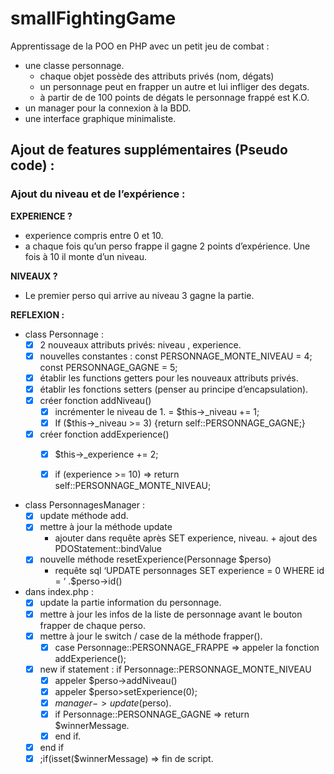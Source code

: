 # smallFightingGame

Apprentissage de la POO en PHP avec un petit jeu de combat :

- une classe personnage.
  - chaque objet possède des attributs privés (nom, dégats)
  - un personnage peut en frapper un autre et lui infliger des degats. 
  - à partir de de 100 points de dégats le personnage frappé est K.O.
- un manager pour la connexion à la BDD.
- une interface graphique minimaliste.

## Ajout de features supplémentaires (Pseudo code) :

### Ajout du niveau et de l’expérience :

__EXPERIENCE ?__
* experience compris entre 0 et 10.
* a chaque fois qu’un perso frappe il gagne 2 points d’expérience. Une fois à 10 il monte d’un niveau. 

__NIVEAUX ?__
* Le premier perso qui arrive au niveau 3 gagne la partie. 

__REFLEXION :__

* class Personnage : 
    - [x]  2 nouveaux attributs privés: niveau , experience.
    - [x] nouvelles constantes : const PERSONNAGE_MONTE_NIVEAU = 4; const PERSONNAGE_GAGNE = 5;
    - [x] établir les functions getters pour les nouveaux attributs privés.
    - [x] établir les fonctions setters (penser au principe d’encapsulation).
    - [x] créer fonction addNiveau()
        - [x] incrémenter le niveau de 1. = $this->_niveau += 1;
        - [x] If ($this->_niveau >= 3) {return self::PERSONNAGE_GAGNE;}
    - [x] créer fonction addExperience()
        - [x] $this->_experience += 2;
        - [x] if (experience >= 10) => return self::PERSONNAGE_MONTE_NIVEAU;
	

* class PersonnagesManager : 
    - [x] update méthode add.
    - [x] mettre à jour la méthode update
        * ajouter dans requête après SET experience, niveau. + ajout des PDOStatement::bindValue
    - [x] nouvelle méthode resetExperience(Personnage $perso)
        * requête sql ‘UPDATE personnages SET  experience = 0  WHERE id = ‘ .$perso->id()

* dans index.php : 
    - [x] update la partie information du personnage.
    - [x] mettre à jour les infos de la liste de personnage avant le bouton frapper de chaque perso.
    - [x] mettre à jour le switch / case de la méthode frapper().
        - [x] case Personnage::PERSONNAGE_FRAPPE => appeler la fonction addExperience();
    - [x] new if statement : if Personnage::PERSONNAGE_MONTE_NIVEAU 
        - [x] appeler $perso->addNiveau()
        - [x] appeler $perso>setExperience(0);
        - [x] $manager->update($perso).
        - [x] if Personnage::PERSONNAGE_GAGNE => return $winnerMessage.
        - [x] end if.
    - [x] end if 
    - [x] ;if(isset($winnerMessage) => fin de script.